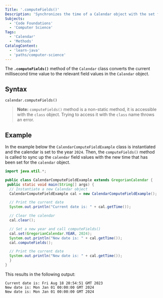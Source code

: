 ```yaml
---
Title: '.computeFields()'
Description: 'Synchronizes the time of a Calendar object with the set field values.'
Subjects:
  - 'Code Foundations'
  - 'Computer Science'
Tags:
  - 'Calendar'
  - 'Methods'
CatalogContent:
  - 'learn-java'
  - 'paths/computer-science'
---
```


The **`.computeFields()`** method of the `Calendar` class converts the current millisecond time value to the relevant field values in the `Calendar` object.

## Syntax

```pseudo
calendar.computeFields()
```

> **Note:** `computeFields()` method is a non-static method, it is accessible with the `class` object. Trying to access it with the `class` name throws an error.

## Example

In the example below the `CalendarComputeFieldExample` class is instantiated and the calendar is set to the year `2024`. Then, the `computeFields()` method is called to sync up the `calendar` field values with the new time that has been set for the `calendar` object.

```java
import java.util.*;

public class CalendarComputeFieldExample extends GregorianCalendar {
 public static void main(String[] args) {
  // Instantiate a new Calendar object
  CalendarComputeFieldExample cal = new CalendarComputeFieldExample();

  // Print the current date
  System.out.println("Current date is: " + cal.getTime());

  // Clear the calendar
  cal.clear();

  // Set a new year and call computeFields()
  cal.set(GregorianCalendar.YEAR, 2024);
  System.out.println("New date is: " + cal.getTime());
  cal.computeFields();

  // Print the current date
  System.out.println("New date is: " + cal.getTime());
  }
}
```

This results in the following output:

```shell
Current date is: Fri Aug 18 20:54:51 GMT 2023
New date is: Mon Jan 01 00:00:00 GMT 2024
New date is: Mon Jan 01 00:00:00 GMT 2024
```
